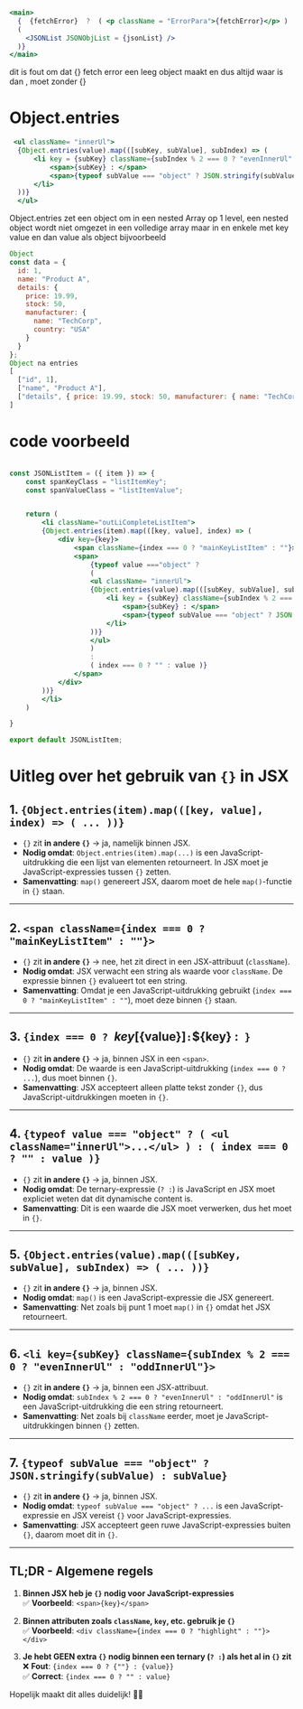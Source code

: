 ```jsx

<main>
  {  {fetchError}  ?  ( <p className = "ErrorPara">{fetchError}</p> ) : 
  (
    <JSONList JSONObjList = {jsonList} />
  )}
</main>
```
dit is fout om dat {} fetch error een leeg object maakt en dus altijd waar is dan , moet zonder {}

# Object.entries
```jsx
 <ul className= "innerUl">
  {Object.entries(value).map(([subKey, subValue], subIndex) => (
      <li key = {subKey} className={subIndex % 2 === 0 ? "evenInnerUl" : "oddInnerUl"}>
          <span>{subKey} : </span>
          <span>{typeof subValue === "object" ? JSON.stringify(subValue) : subValue}</span>
      </li>  
  ))}
  </ul>

```

Object.entries zet een object om in een nested Array op 1 level, een nested object wordt niet omgezet in een volledige array maar in en enkele met key value en dan value als object bijvoorbeeld

```js
Object
const data = {
  id: 1,
  name: "Product A",
  details: {
    price: 19.99,
    stock: 50,
    manufacturer: {
      name: "TechCorp",
      country: "USA"
    }
  }
};
Object na entries
[
  ["id", 1],
  ["name", "Product A"],
  ["details", { price: 19.99, stock: 50, manufacturer: { name: "TechCorp", country: "USA" } }]
]

```
# code voorbeeld
```jsx

const JSONListItem = ({ item }) => {
    const spanKeyClass = "listItemKey";
    const spanValueClass = "listItemValue";


    return (
        <li className="outLiCompleteListItem">
        {Object.entries(item).map(([key, value], index) => (
            <div key={key}>
                <span className={index === 0 ? "mainKeyListItem" : ""}>{index === 0 ? `${key} [${value}]` : `${key} :` }</span>
                <span>
                    {typeof value ==="object" ? 
                    (
                    <ul className= "innerUl">
                    {Object.entries(value).map(([subKey, subValue], subIndex) => (
                        <li key = {subKey} className={subIndex % 2 === 0 ? "evenInnerUl" : "oddInnerUl"}>
                            <span>{subKey} : </span>
                            <span>{typeof subValue === "object" ? JSON.stringify(subValue) : subValue}</span>
                        </li>  
                    ))}
                    </ul>
                    )
                    : 
                    ( index === 0 ? "" : value )} 
                </span>
            </div>
        ))}
        </li>
    )

}

export default JSONListItem;
```



# Uitleg over het gebruik van `{}` in JSX

## 1. `{Object.entries(item).map(([key, value], index) => ( ... ))}`

- `{}` zit **in andere `{}`** → ja, namelijk binnen JSX.
- **Nodig omdat**: `Object.entries(item).map(...)` is een JavaScript-uitdrukking die een lijst van elementen retourneert. In JSX moet je JavaScript-expressies tussen `{}` zetten.
- **Samenvatting**: `map()` genereert JSX, daarom moet de hele `map()`-functie in `{}` staan.

---

## 2. `<span className={index === 0 ? "mainKeyListItem" : ""}>`

- `{}` zit **in andere `{}`** → nee, het zit direct in een JSX-attribuut (`className`).
- **Nodig omdat**: JSX verwacht een string als waarde voor `className`. De expressie binnen `{}` evalueert tot een string.
- **Samenvatting**: Omdat je een JavaScript-uitdrukking gebruikt (`index === 0 ? "mainKeyListItem" : ""`), moet deze binnen `{}` staan.

---

## 3. `{index === 0 ? `${key} [${value}]` : `${key} :` }`

- `{}` zit **in andere `{}`** → ja, binnen JSX in een `<span>`.
- **Nodig omdat**: De waarde is een JavaScript-uitdrukking (`index === 0 ? ...`), dus moet binnen `{}`.
- **Samenvatting**: JSX accepteert alleen platte tekst zonder `{}`, dus JavaScript-uitdrukkingen moeten in `{}`.

---

## 4. `{typeof value === "object" ? ( <ul className="innerUl">...</ul> ) : ( index === 0 ? "" : value )}`

- `{}` zit **in andere `{}`** → ja, binnen JSX.
- **Nodig omdat**: De ternary-expressie (`? :`) is JavaScript en JSX moet expliciet weten dat dit dynamische content is.
- **Samenvatting**: Dit is een waarde die JSX moet verwerken, dus het moet in `{}`.

---

## 5. `{Object.entries(value).map(([subKey, subValue], subIndex) => ( ... ))}`

- `{}` zit **in andere `{}`** → ja, binnen JSX.
- **Nodig omdat**: `map()` is een JavaScript-expressie die JSX genereert.
- **Samenvatting**: Net zoals bij punt 1 moet `map()` in `{}` omdat het JSX retourneert.

---

## 6. `<li key={subKey} className={subIndex % 2 === 0 ? "evenInnerUl" : "oddInnerUl"}>`

- `{}` zit **in andere `{}`** → ja, binnen een JSX-attribuut.
- **Nodig omdat**: `subIndex % 2 === 0 ? "evenInnerUl" : "oddInnerUl"` is een JavaScript-uitdrukking die een string retourneert.
- **Samenvatting**: Net zoals bij `className` eerder, moet je JavaScript-uitdrukkingen binnen `{}` zetten.

---

## 7. `{typeof subValue === "object" ? JSON.stringify(subValue) : subValue}`

- `{}` zit **in andere `{}`** → ja, binnen JSX.
- **Nodig omdat**: `typeof subValue === "object" ? ...` is een JavaScript-expressie en JSX vereist `{}` voor JavaScript-expressies.
- **Samenvatting**: JSX accepteert geen ruwe JavaScript-expressies buiten `{}`, daarom moet dit in `{}`.

---

## TL;DR - Algemene regels

1. **Binnen JSX heb je `{}` nodig voor JavaScript-expressies**  
   ✅ **Voorbeeld**: `<span>{key}</span>`  

2. **Binnen attributen zoals `className`, `key`, etc. gebruik je `{}`**  
   ✅ **Voorbeeld**: `<div className={index === 0 ? "highlight" : ""}></div>`  

3. **Je hebt GEEN extra `{}` nodig binnen een ternary (`? :`) als het al in `{}` zit**  
   ❌ **Fout**: `{index === 0 ? {""} : {value}}`  
   ✅ **Correct**: `{index === 0 ? "" : value}`  

Hopelijk maakt dit alles duidelijk! 🚀🔥

